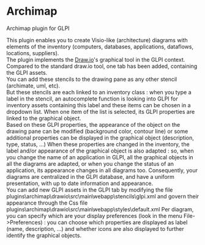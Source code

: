 # Archimap
Archimap plugin for GLPI

This plugin enables you to create Visio-like (architecture) diagrams with elements of the inventory (computers, databases, applications, dataflows, locations, suppliers).<br/>
The plugin implements the [Draw.io]("http://www.draw.io")'s graphical tool in the GLPI context.<br/>
Compared to the standard draw.io tool, one tab has been added, containing the GLPI assets.<br/>
You can add these stencils to the drawing pane as any other stencil (archimate, uml, etc). <br/>
But these stencils are each linked to an inventory class : when you type a label in the stencil, an autocomplete function is looking into GLPI for inventory assets containing this label and these items can be chosen in a dropdown list.
When one item of the list is selected, its GLPI properties are linked to the graphical object.<br/>
Based on these GLPI properties, the appearance of the object on the drawing pane can be modified (background color, contour line) or some additional properties can be displayed in the graphical object (description, type, status, ...)
When these properties are changed in the inventory, the label and/or appearance of the graphical object is also adapted : so, when you change the name of an application in GLPI, all the graphical objects in all the diagrams are adapted, or when you change the status of an application, its appearance changes in all diagrams too.
Consequently, your diagrams are centralized in the GLPI database, and have a uniform presentation, with up to date information and appearance.<br/>
You can add new GLPI assets in the GLPI tab by modifying the file plugins\archimap\drawio\src\main\webapp\stencils\glpi.xml and govern their appearance through the Css file plugins\archimap\drawio\src\main\webapp\styles\default.xml
Per diagram, you can specify which are your display preferences (look in the menu File->Preferences) : you can choose which properties are displayed as label (name, description, ...) and whether icons are also displayed to further identify the graphical objects.
